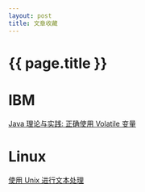 ```yaml
---
layout: post
title: 文章收藏
---
```

{{ page.title }}
================

# IBM

[Java 理论与实践: 正确使用 Volatile 变量](http://www.ibm.com/developerworks/cn/java/j-jtp06197.html)

# Linux

[使用 Unix 进行文本处理](http://www.jianshu.com/p/66a310f1d333)